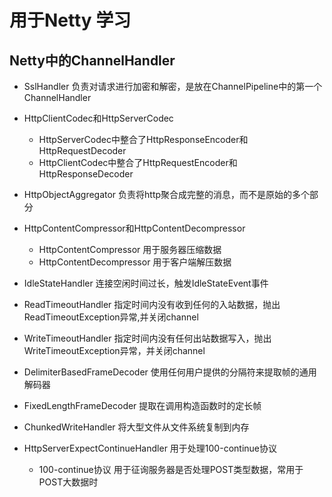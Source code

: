 # 用于Netty 学习

## Netty中的ChannelHandler

- SslHandler  负责对请求进行加密和解密，是放在ChannelPipeline中的第一个ChannelHandler

- HttpClientCodec和HttpServerCodec
  - HttpServerCodec中整合了HttpResponseEncoder和HttpRequestDecoder
  - HttpClientCodec中整合了HttpRequestEncoder和HttpResponseDecoder
  
- HttpObjectAggregator  负责将http聚合成完整的消息，而不是原始的多个部分

- HttpContentCompressor和HttpContentDecompressor
  - HttpContentCompressor  用于服务器压缩数据
  - HttpContentDecompressor  用于客户端解压数据

- IdleStateHandler  连接空闲时间过长，触发IdleStateEvent事件

- ReadTimeoutHandler  指定时间内没有收到任何的入站数据，抛出ReadTimeoutException异常,并关闭channel

- WriteTimeoutHandler  指定时间内没有任何出站数据写入，抛出WriteTimeoutException异常，并关闭channel

- DelimiterBasedFrameDecoder  使用任何用户提供的分隔符来提取帧的通用解码器

- FixedLengthFrameDecoder  提取在调用构造函数时的定长帧

- ChunkedWriteHandler  将大型文件从文件系统复制到内存

- HttpServerExpectContinueHandler 用于处理100-continue协议
  - 100-continue协议 用于征询服务器是否处理POST类型数据，常用于POST大数据时
